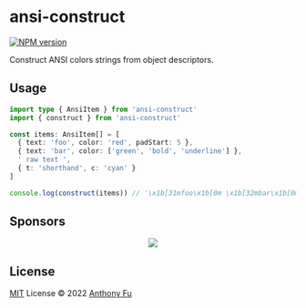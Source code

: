 # ansi-construct

[![NPM version](https://img.shields.io/npm/v/ansi-construct?color=a1b858&label=)](https://www.npmjs.com/package/ansi-construct)

Construct ANSI colors strings from object descriptors.

## Usage

```ts
import type { AnsiItem } from 'ansi-construct'
import { construct } from 'ansi-construct'

const items: AnsiItem[] = [
  { text: 'foo', color: 'red', padStart: 5 },
  { text: 'bar', color: ['green', 'bold', 'underline'] },
  ' raw text ',
  { t: 'shorthand', c: 'cyan' }
]

console.log(construct(items)) // '\x1b[31mfoo\x1b[0m \x1b[32mbar\x1b[0m raw text \x1b[36m\x1b[0m'
```

## Sponsors

<p align="center">
  <a href="https://cdn.jsdelivr.net/gh/antfu/static/sponsors.svg">
    <img src='https://cdn.jsdelivr.net/gh/antfu/static/sponsors.svg'/>
  </a>
</p>

## License

[MIT](./LICENSE) License © 2022 [Anthony Fu](https://github.com/antfu)
